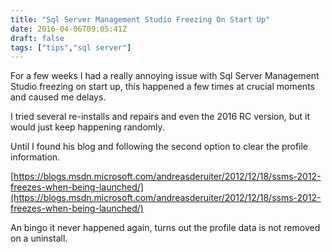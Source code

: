 ```yaml
---
title: "Sql Server Management Studio Freezing On Start Up"
date: 2016-04-06T09:05:41Z
draft: false
tags: ["tips","sql server"]
---
```


For a few weeks I had a really annoying issue with Sql Server Management Studio freezing on start up, this happened a few times at crucial moments and caused me delays.

I tried several re-installs and repairs and even the 2016 RC version, but it would just keep happening randomly.

Until I found his blog and following the second option to clear the profile information.

[https://blogs.msdn.microsoft.com/andreasderuiter/2012/12/18/ssms-2012-freezes-when-being-launched/](https://blogs.msdn.microsoft.com/andreasderuiter/2012/12/18/ssms-2012-freezes-when-being-launched/)

An bingo it never happened again, turns out the profile data is not removed on a uninstall.